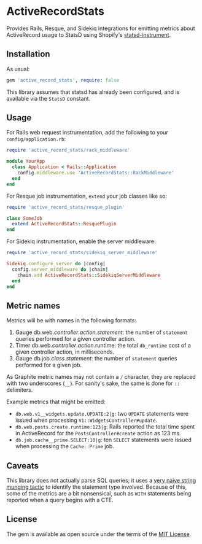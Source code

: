 # ActiveRecordStats

Provides Rails, Resque, and Sidekiq integrations for emitting metrics
about ActiveRecord usage to StatsD using Shopify's [statsd-instrument][].

## Installation

As usual:

~~~ruby
gem 'active_record_stats', require: false
~~~

This library assumes that statsd has already been configured, and is
available via the `StatsD` constant.

## Usage

For Rails web request instrumentation, add the following to your
`config/application.rb`:

~~~ruby
require 'active_record_stats/rack_middleware'

module YourApp
  class Application < Rails::Application
    config.middleware.use 'ActiveRecordStats::RackMiddleware'
  end
end
~~~

For Resque job instrumentation, `extend` your job classes like so:

~~~ruby
require 'active_record_stats/resque_plugin'

class SomeJob
  extend ActiveRecordStats::ResquePlugin
end
~~~

For Sidekiq instrumentation, enable the server middleware:

~~~ruby
require 'active_record_stats/sidekiq_server_middleware'

Sidekiq.configure_server do |config|
  config.server_middleware do |chain|
    chain.add ActiveRecordStats::SidekiqServerMiddleware
  end
end
~~~

## Metric names

Metrics will be with names in the following formats:

1. Gauge db.web._controller_._action_._statement_: the number of `statement` queries
   performed for a given controller action.
2. Timer db.web._controller_._action_.runtime: the total `db_runtime` cost of
   a given controller action, in milliseconds.
3. Gauge db.job._class_._statement_: the number of `statement` queries performed
   for a given job.

As Graphite metric names may not contain a `/` character, they are replaced with
two underscores (`__`). For sanity's sake, the same is done for `::` delimiters.

Example metrics that might be emitted:

* `db.web.v1__widgets.update.UPDATE:2|g`: two `UPDATE` statements were issued
   when processing `V1::WidgetsController#update`.
* `db.web.posts.create.runtime:123|g`: Rails reported the total time spent
   in ActiveRecord for the `PostsController#create` action as 123 ms.
* `db.job.cache__prime.SELECT:10|g`: ten `SELECT` statements were issued when
   processing the `Cache::Prime` job.

## Caveats

This library does not actually parse SQL queries; it uses a [very naive string munging
tactic](https://github.com/enova/active_record_stats/blob/master/spec/statement_type_spec.rb)
to identify the statement type involved. Because of this, some of the metrics are a
bit nonsensical, such as `WITH` statements being reported when a query begins with a CTE.

## License

The gem is available as open source under the terms of the [MIT License](http://opensource.org/licenses/MIT).

[statsd-instrument]: https://github.com/Shopify/statsd-instrument
